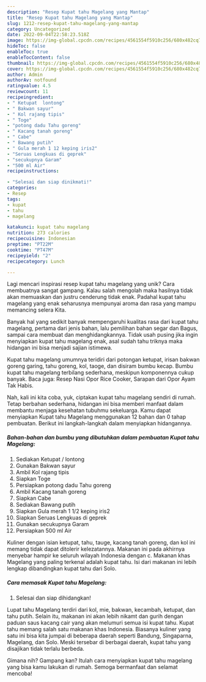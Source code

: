 ```yaml
---
description: "Resep Kupat tahu Magelang yang Mantap"
title: "Resep Kupat tahu Magelang yang Mantap"
slug: 1212-resep-kupat-tahu-magelang-yang-mantap
category: Uncategorized
date: 2022-09-04T22:58:23.518Z
image: https://img-global.cpcdn.com/recipes/4561554f5910c256/680x482cq70/kupat-tahu-magelang-foto-resep-utama.jpg
hideToc: false
enableToc: true
enableTocContent: false
thumbnail: https://img-global.cpcdn.com/recipes/4561554f5910c256/680x482cq70/kupat-tahu-magelang-foto-resep-utama.jpg
cover: https://img-global.cpcdn.com/recipes/4561554f5910c256/680x482cq70/kupat-tahu-magelang-foto-resep-utama.jpg
author: Admin
authorAv: notfound
ratingvalue: 4.5
reviewcount: 11
recipeingredient:
- " Ketupat  lontong"
- " Bakwan sayur"
- " Kol rajang tipis"
- " Toge"
- "potong dadu Tahu goreng"
- " Kacang tanah goreng"
- " Cabe"
- " Bawang putih"
- " Gula merah 1 12 keping iris2"
- "Seruas Lengkuas di geprek"
- "secukupnya Garam"
- "500 ml Air"
recipeinstructions:

- "Selesai dan siap dinikmati!"
categories:
- Resep
tags:
- kupat
- tahu
- magelang

katakunci: kupat tahu magelang 
nutrition: 273 calories
recipecuisine: Indonesian
preptime: "PT22M"
cooktime: "PT47M"
recipeyield: "2"
recipecategory: Lunch

---
```





Lagi mencari inspirasi resep kupat tahu magelang yang unik? Cara membuatnya sangat gampang. Kalau salah mengolah maka hasilnya tidak akan memuaskan dan justru cenderung tidak enak. Padahal kupat tahu magelang yang enak seharusnya mempunyai aroma dan rasa yang mampu memancing selera Kita.





Banyak hal yang sedikit banyak mempengaruhi kualitas rasa dari kupat tahu magelang, pertama dari jenis bahan, lalu pemilihan bahan segar dan Bagus, sampai cara membuat dan menghidangkannya. Tidak usah pusing jika ingin menyiapkan kupat tahu magelang enak,      asal sudah tahu triknya maka hidangan ini bisa menjadi sajian istimewa.














Kupat tahu magelang umumnya teridiri dari potongan ketupat, irisan bakwan goreng garing, tahu goreng, kol, taoge, dan disiram bumbu kecap. Bumbu kupat tahu magelang terbilang sederhana, meskipun komponennya cukup banyak. Baca juga: Resep Nasi Opor Rice Cooker, Sarapan dari Opor Ayam Tak Habis.






Nah, kali ini kita coba, yuk, ciptakan kupat tahu magelang sendiri di rumah. Tetap berbahan sederhana, hidangan ini bisa memberi manfaat dalam membantu menjaga kesehatan tubuhmu sekeluarga. Kamu dapat menyiapkan Kupat tahu Magelang menggunakan 12 bahan dan 0 tahap pembuatan. Berikut ini langkah-langkah dalam menyiapkan hidangannya.

<!--inarticleads1-->

##### Bahan-bahan dan bumbu yang dibutuhkan dalam pembuatan Kupat tahu Magelang:

1. Sediakan  Ketupat / lontong
1. Gunakan  Bakwan sayur
1. Ambil  Kol rajang tipis
1. Siapkan  Toge
1. Persiapkan potong dadu Tahu goreng
1. Ambil  Kacang tanah goreng
1. Siapkan  Cabe
1. Sediakan  Bawang putih
1. Siapkan  Gula merah 1 1/2 keping iris2
1. Siapkan Seruas Lengkuas di geprek
1. Gunakan secukupnya Garam
1. Persiapkan 500 ml Air


Kuliner dengan isian ketupat, tahu, tauge, kacang tanah goreng, dan kol ini memang tidak dapat ditolerir kelezatannya. Makanan ini pada akhirnya menyebar hampir ke seluruh wilayah Indonesia dengan c. Makanan khas Magelang yang paling terkenal adalah kupat tahu. Isi dari makanan ini lebih lengkap dibandingkan kupat tahu dari Solo. 

<!--inarticleads2-->

##### Cara memasak Kupat tahu Magelang:


1. Selesai dan siap dihidangkan!

Lupat tahu Magelang terdiri dari kol, mie, bakwan, kecambah, ketupat, dan tahu putih. Selain itu, makanan ini akan lebih nikamt dan gurih dengan paduan saus kacang cair yang akan melumuri semua isi kupat tahu. Kupat tahu memang salah satu makanan khas Indonesia. Biasanya kuliner yang satu ini bisa kita jumpai di beberapa daerah seperti Bandung, Singaparna, Magelang, dan Solo. Meski tersebar di berbagai daerah, kupat tahu yang disajikan tidak terlalu berbeda. 

Gimana nih? Gampang kan? Itulah cara menyiapkan kupat tahu magelang yang bisa kamu lakukan di rumah. Semoga bermanfaat dan selamat mencoba!
